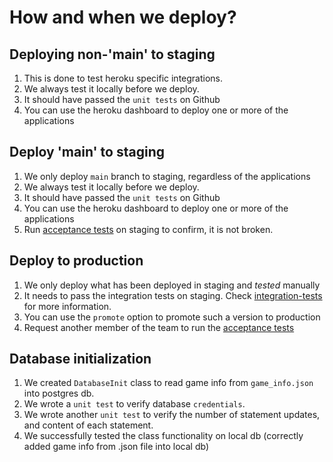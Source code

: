 # How and when we deploy?

## Deploying non-'main' to staging
1. This is done to test heroku specific integrations.
2. We always test it locally before we deploy.
3. It should have passed the `unit tests` on Github
4. You can use the heroku dashboard to deploy one or more of the applications

## Deploy 'main' to staging
1. We only deploy `main` branch to staging, regardless of the applications
2. We always test it locally before we deploy. 
3. It should have passed the `unit tests` on Github
4. You can use the heroku dashboard to deploy one or more of the applications
5. Run [acceptance tests](../testing/acceptance-tests.md) on staging to confirm, it is not broken.

## Deploy to production
1. We only deploy what has been deployed in staging and *tested* manually
2. It needs to pass the integration tests on staging.
   Check [integration-tests](../testing/integration-tests.md) for more information.
3. You can use the `promote` option to promote such a version to production
4. Request another member of the team to run the [acceptance tests](../testing/integration-tests.md) 

## Database initialization
1. We created `DatabaseInit` class to read game info from `game_info.json` into postgres db.
2. We wrote a `unit test` to verify database `credentials`.
3. We wrote another `unit test` to verify the number of statement updates, and content of each statement.
4. We successfully tested the class functionality on local db (correctly added game info from .json file into local db)

